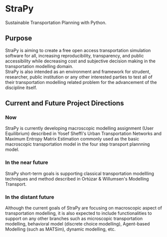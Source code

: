 # StraPy
Sustainable Transportation Planning with Python.

## Purpose
StraPy is aiming to create a free open access transportation simulation software for all, increasing reproducibility, transparency, and public accessibility while decreasing cost and subjective decision making in the transportation modelling domain.<br>
StraPy is also intended as an environment and framework for strudent, researcher, public institution or any other interested parties to test all of their transportation modelling related problem for the advancement of the discipline itself.

## Current and Future Project Directions
### Now
StraPy is currently developing macroscopic modelling assignment (User Equilibrium) described in Yosef Sheffi's Urban Transportation Networks and Maximum Entropy Matrix Estimation commonly used as the basic macroscopic transportation model in the four step transport plannning model. <br>
### In the near future
StraPy short-term goals is supporting classical transportation modellling techniques and method described in Ortúzar & Willumsen's Modelling Transport. <br>
### In the distant future
Although the current goals of StraPy are focusing on macroscopic aspect of transportation modelling, it is also expected to include functionalities to support on any other branches such as microscopic transportation modelling, behavioral model (discrete choice modelling), Agent-based Modelling (such as MATSim), dynamic modelling, etc.
